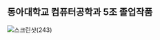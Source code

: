 
## 동아대학교 컴퓨터공학과 5조 졸업작품

![스크린샷(243)](https://github.com/kimgang9/SW_development/assets/127107835/963d20cd-57eb-4538-b556-e0a9ae37f888)
